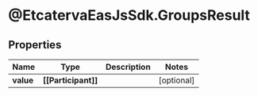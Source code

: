 # @EtcatervaEasJsSdk.GroupsResult

## Properties
Name | Type | Description | Notes
------------ | ------------- | ------------- | -------------
**value** | **[[Participant]]** |  | [optional] 



